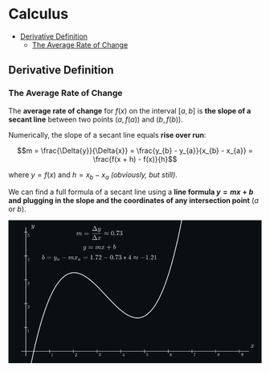 # Calculus
* [Derivative Definition](#derivative-definition)
    * [The Average Rate of Change](#the-average-rate-of-change)

## Derivative Definition

### The Average Rate of Change

The **average rate of change** for $f(x)$ on the interval $[a, b]$ is **the slope of a secant line** between two points
$(a, f(a))$ and $(b, f(b))$.

Numerically, the slope of a secant line equals **rise over run**:

```math
m = \frac{\Delta{y}}{\Delta{x}} = \frac{y_{b} - y_{a}}{x_{b} - x_{a}} = \frac{f(x + h) - f(x)}{h}
```

where $y = f(x)$ and $h = x_{b} - x_{a}$ _(obviously, but still)_.

We can find a full formula of a secant line using a **line formula $y = mx + b$ and plugging in the slope and the
coordinates of any intersection point** ($a$ or $b$).

![Secant Line](secant_line.gif)
